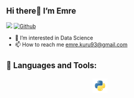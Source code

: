 ## Hi there👋 I’m Emre
  
![](https://visitor-badge.laobi.icu/badge?page_id=lordor93.lordor93)
[![Github](https://img.shields.io/github/followers/lordor93?label=Follow&style=social)](https://github.com/lordor93)
- 👀 I’m interested in Data Science 
- 📫 How to reach me emre.kuru93@gmail.com


## 🧰 Languages and Tools:
<p align="center">
<img src="https://raw.githubusercontent.com/github/explore/80688e429a7d4ef2fca1e82350fe8e3517d3494d/topics/python/python.png" alt="Python" height="40" style="vertical-align:top; margin:4px">

